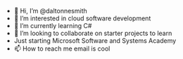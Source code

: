 - 👋 Hi, I’m @daltonnesmith
- 👀 I’m interested in cloud software development
- 🌱 I’m currently learning C#
- 💞️ I’m looking to collaborate on starter projects to learn
- Just starting Microsoft Software and Systems Academy 
- 📫 How to reach me email is cool

<!---
daltonnesmith/daltonnesmith is a ✨ special ✨ repository because its `README.md` (this file) appears on your GitHub profile.
You can click the Preview link to take a look at your changes.
--->
